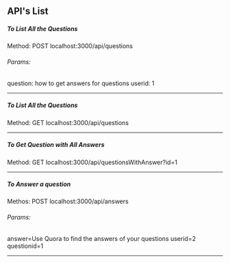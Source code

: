 ## API's List

##### To List All the Questions 

Method: POST
localhost:3000/api/questions

###### Params:

question: how to get answers for questions
userid: 1

-----------------------------------------------------------------
##### To List All the Questions

Method: GET
localhost:3000/api/questions

-----------------------------------------------------------------
##### To Get Question with All Answers

Method: GET
localhost:3000/api/questionsWithAnswer?id=1

-----------------------------------------------------------------
##### To Answer a question

Methos: POST
localhost:3000/api/answers

###### Params:

answer=Use Quora to find the answers of your questions
userid=2
questionid=1

-----------------------------------------------------------------
